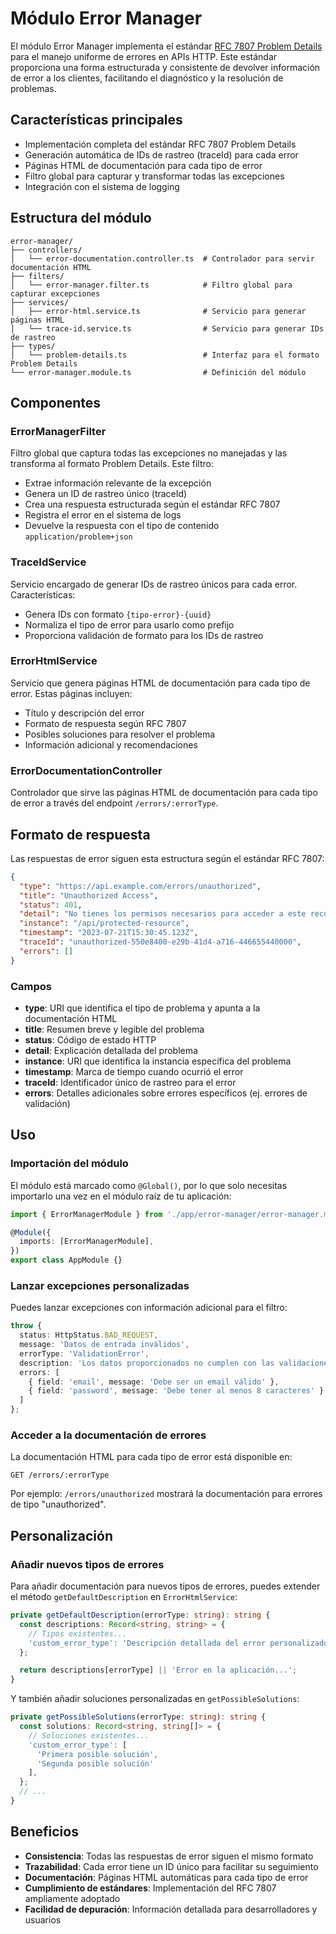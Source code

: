 # Módulo Error Manager


El módulo Error Manager implementa el estándar [RFC 7807 Problem Details](https://datatracker.ietf.org/doc/html/rfc7807) para el manejo uniforme de errores en APIs HTTP. Este estándar proporciona una forma estructurada y consistente de devolver información de error a los clientes, facilitando el diagnóstico y la resolución de problemas.

## Características principales

- Implementación completa del estándar RFC 7807 Problem Details
- Generación automática de IDs de rastreo (traceId) para cada error
- Páginas HTML de documentación para cada tipo de error
- Filtro global para capturar y transformar todas las excepciones
- Integración con el sistema de logging

## Estructura del módulo

```
error-manager/
├── controllers/
│   └── error-documentation.controller.ts  # Controlador para servir documentación HTML
├── filters/
│   └── error-manager.filter.ts            # Filtro global para capturar excepciones
├── services/
│   ├── error-html.service.ts              # Servicio para generar páginas HTML
│   └── trace-id.service.ts                # Servicio para generar IDs de rastreo
├── types/
│   └── problem-details.ts                 # Interfaz para el formato Problem Details
└── error-manager.module.ts                # Definición del módulo
```

## Componentes

### ErrorManagerFilter

Filtro global que captura todas las excepciones no manejadas y las transforma al formato Problem Details. Este filtro:

- Extrae información relevante de la excepción
- Genera un ID de rastreo único (traceId)
- Crea una respuesta estructurada según el estándar RFC 7807
- Registra el error en el sistema de logs
- Devuelve la respuesta con el tipo de contenido `application/problem+json`

### TraceIdService

Servicio encargado de generar IDs de rastreo únicos para cada error. Características:

- Genera IDs con formato `{tipo-error}-{uuid}`
- Normaliza el tipo de error para usarlo como prefijo
- Proporciona validación de formato para los IDs de rastreo

### ErrorHtmlService

Servicio que genera páginas HTML de documentación para cada tipo de error. Estas páginas incluyen:

- Título y descripción del error
- Formato de respuesta según RFC 7807
- Posibles soluciones para resolver el problema
- Información adicional y recomendaciones

### ErrorDocumentationController

Controlador que sirve las páginas HTML de documentación para cada tipo de error a través del endpoint `/errors/:errorType`.

## Formato de respuesta

Las respuestas de error siguen esta estructura según el estándar RFC 7807:

```json
{
  "type": "https://api.example.com/errors/unauthorized",
  "title": "Unauthorized Access",
  "status": 401,
  "detail": "No tienes los permisos necesarios para acceder a este recurso",
  "instance": "/api/protected-resource",
  "timestamp": "2023-07-21T15:30:45.123Z",
  "traceId": "unauthorized-550e8400-e29b-41d4-a716-446655440000",
  "errors": []
}
```

### Campos

- **type**: URI que identifica el tipo de problema y apunta a la documentación HTML
- **title**: Resumen breve y legible del problema
- **status**: Código de estado HTTP
- **detail**: Explicación detallada del problema
- **instance**: URI que identifica la instancia específica del problema
- **timestamp**: Marca de tiempo cuando ocurrió el error
- **traceId**: Identificador único de rastreo para el error
- **errors**: Detalles adicionales sobre errores específicos (ej. errores de validación)

## Uso

### Importación del módulo

El módulo está marcado como `@Global()`, por lo que solo necesitas importarlo una vez en el módulo raíz de tu aplicación:

```typescript
import { ErrorManagerModule } from './app/error-manager/error-manager.module';

@Module({
  imports: [ErrorManagerModule],
})
export class AppModule {}
```

### Lanzar excepciones personalizadas

Puedes lanzar excepciones con información adicional para el filtro:

```typescript
throw {
  status: HttpStatus.BAD_REQUEST,
  message: 'Datos de entrada inválidos',
  errorType: 'ValidationError',
  description: 'Los datos proporcionados no cumplen con las validaciones',
  errors: [
    { field: 'email', message: 'Debe ser un email válido' },
    { field: 'password', message: 'Debe tener al menos 8 caracteres' }
  ]
};
```

### Acceder a la documentación de errores

La documentación HTML para cada tipo de error está disponible en:

```
GET /errors/:errorType
```

Por ejemplo: `/errors/unauthorized` mostrará la documentación para errores de tipo "unauthorized".

## Personalización

### Añadir nuevos tipos de errores

Para añadir documentación para nuevos tipos de errores, puedes extender el método `getDefaultDescription` en `ErrorHtmlService`:

```typescript
private getDefaultDescription(errorType: string): string {
  const descriptions: Record<string, string> = {
    // Tipos existentes...
    'custom_error_type': 'Descripción detallada del error personalizado',
  };

  return descriptions[errorType] || 'Error en la aplicación...';
}
```

Y también añadir soluciones personalizadas en `getPossibleSolutions`:

```typescript
private getPossibleSolutions(errorType: string): string {
  const solutions: Record<string, string[]> = {
    // Soluciones existentes...
    'custom_error_type': [
      'Primera posible solución',
      'Segunda posible solución'
    ],
  };
  // ...
}
```

## Beneficios

- **Consistencia**: Todas las respuestas de error siguen el mismo formato
- **Trazabilidad**: Cada error tiene un ID único para facilitar su seguimiento
- **Documentación**: Páginas HTML automáticas para cada tipo de error
- **Cumplimiento de estándares**: Implementación del RFC 7807 ampliamente adoptado
- **Facilidad de depuración**: Información detallada para desarrolladores y usuarios